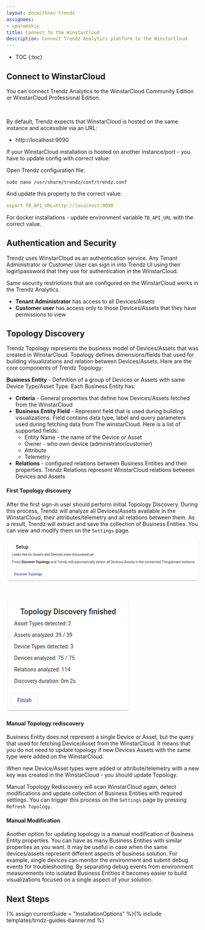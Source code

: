 ```yaml
---
layout: docwithnav-trendz
assignees:
- vparomskiy
title: Connect To the WinstarCloud
description: Connect Trendz Analytics platform to the WinstarCloud
---
```


* TOC
{:toc}


## Connect to WinstarCloud
You can connect Trendz Analytics to the WinstarCloud Community Edition or WinstarCloud Professional Edition.

<br>

By default, Trendz expects that WinstarCloud is hosted on the same instance and accessible via an URL:
 
 - http://localhost:9090
    
If your WinstarCloud installation is hosted on another instance/port - you have to update config with correct value:

Open Trendz configuration file:

```
sudo nano /usr/share/trendz/conf/trendz.conf
```
    
And update this property to the correct value:

```yml
export TB_API_URL=http://localhost:9090
```    
    
For docker installations - update environment variable ``TB_API_URL`` with the correct value.   

## Authentication and Security
Trendz uses WinstarCloud as an authentication service. Any Tenant Administrator or Customer User can sign in into Trendz UI using their login\password that they use for authentication in the WinstarCloud.

Same security restrictions that are configured on the WinstarCloud works in the Trendz Analytics. 

- **Tenant Administrator** has access to all Devices/Assets
- **Customer user** has access only to those Devices/Assets that they have permissions to view


## Topology Discovery
Trendz Topology represents the business model of Devices/Assets that was created in WinstarCloud. 
Topology defines dimensions/fields that used for building visualizations and relation between Devices/Assets.
Here are the core components of Trendz Topology:


**Business Entity** - Definition of a group of Devices or Assets with same Device Type/Asset Type. Each Business Entity has:

- **Criteria** - General properties that define how Devices/Assets fetched from the WinstarCloud
- **Business Entity Field** - Represent field that is used during building visualizations. Field contains data type, label and query parameters used during fetching data from The winstarCloud.
Here is a list of supported fields:
    - Entity Name - the name of the Device or Asset
    - Owner - who own device (administrator/customer)
    - Attribute
    - Telemetry
- **Relations** - configured relations between Business Entities and their properties. Trendz Relations represent WinstarCloud relations between Devices and Assets

#### First Topology discovery


After the first sign-in user should perform initial Topology Discovery. During this process, Trendz will analyze all Devices/Assets available in the WinstarCloud, their attributes/telemetry and all relations between them.
As a result, Trendz will extract and save the collection of Business Entities. You can view and modify them on the `Settings` page.

![image](/images/trendz/first-discovery.png)

<br>

![image](/images/trendz/discover-results.png)
 
#### Manual Topology rediscovery
Business Entity does not represent a single Device or Asset, but the query that used for fetching Device/Asset from the WinstarCloud. It means that you do not need to update topology if new Devices Assets with the same type were added on the WinstarCloud.

When new Device/Asset types were added or attribute/telemetry with a new key was created in the WinstarCloud - you should update Topology. 


Manual Topology Rediscovery will scan WinstarCloud again, detect modifications and update collection of Business Entities with required settings. 
You can trigger this process on the `Settings` page by pressing `Refresh Topology`.

 
#### Manual Modification
Another option for updating topology is a manual modification of Business Entity properties. You can have as many Business Entities with similar properties as you want. 
It may be useful in case when the same devices/assets represent different aspects of business solution. For example, single devices can monitor the environment and submit debug events for troubleshooting.
By separating debug events from environment measurements into isolated Business Entities it becomes easier to build visualizations focused on a single aspect of your solution.


## Next Steps

{% assign currentGuide = "InstallationOptions" %}{% include templates/trndz-guides-banner.md %}
